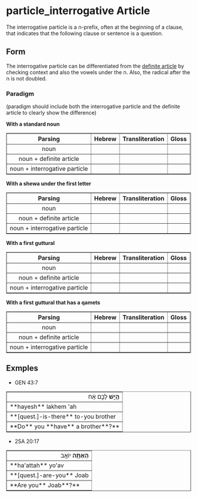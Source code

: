 # particle_interrogative Article
The interrogative particle is a ה-prefix, often at the beginning of a clause, that indicates that the following clause or sentence is a question.

## Form
The interrogative particle can be differentiated from the [definite article](https://git.door43.org/Door43/en-uhg/src/master/content/particle_definite_article/02.md) by checking context and also the vowels under the ה. Also, the radical after the ה is not doubled.

### Paradigm
(paradigm should include both the interrogative particle and the definite article to clearly show the difference)

**With a standard noun**
<table border="1" class="docutils">
<tr class="row-odd"><th>Parsing</th><th>Hebrew</th><th>Transliteration</th><th>Gloss</th>
</tr>
<tr class="row-even" align="center"><td>noun</td><td></td><td></td><td></td>
</tr>
<tr class="row-odd" align="center"><td>noun + definite article</td><td></td><td></td><td></td>
</tr
<tr class="row-even" align="center"><td>noun + interrogative particle</td><td></td><td></td><td></td>
</tr>
</tbody>
</table>

**With a shewa under the first letter**
<table border="1" class="docutils">
<tr class="row-odd"><th>Parsing</th><th>Hebrew</th><th>Transliteration</th><th>Gloss</th>
</tr>
<tr class="row-even" align="center"><td>noun</td><td></td><td></td><td></td>
</tr>
<tr class="row-odd" align="center"><td>noun + definite article</td><td></td><td></td><td></td>
</tr
<tr class="row-even" align="center"><td>noun + interrogative particle</td><td></td><td></td><td></td>
</tr>
</tbody>
</table>

**With a first guttural**
<table border="1" class="docutils">
<tr class="row-odd"><th>Parsing</th><th>Hebrew</th><th>Transliteration</th><th>Gloss</th>
</tr>
<tr class="row-even" align="center"><td>noun</td><td></td><td></td><td></td>
</tr>
<tr class="row-odd" align="center"><td>noun + definite article</td><td></td><td></td><td></td>
</tr
<tr class="row-even" align="center"><td>noun + interrogative particle</td><td></td><td></td><td></td>
</tr>
</tbody>
</table>

**With a first guttural that has a qamets**
<table border="1" class="docutils">
<tr class="row-odd"><th>Parsing</th><th>Hebrew</th><th>Transliteration</th><th>Gloss</th>
</tr>
<tr class="row-even" align="center"><td>noun</td><td></td><td></td><td></td>
</tr>
<tr class="row-odd" align="center"><td>noun + definite article</td><td></td><td></td><td></td>
</tr
<tr class="row-even" align="center"><td>noun + interrogative particle</td><td></td><td></td><td></td>
</tr>
</tbody>
</table>

## Exmples

* GEN 43:7
<table border="1" class="docutils">
<colgroup>
<col width="100%" />
</colgroup>
<tbody valign="top">
<tr class="row-odd" align="right"><td><b>הֲיֵ֣שׁ</b> לָכֶ֣ם אָ֔ח</td>
</tr>
<tr class="row-even"><td>**hayesh** lakhem 'ah</td>
</tr>
<tr class="row-odd"><td>**[quest.]-is-there** to-you brother</td>
</tr>
<tr class="row-even"><td>**Do** you **have** a brother**?**</td>
</tr>
</tbody>
</table>

* 2SA 20:17
<table border="1" class="docutils">
<colgroup>
<col width="100%" />
</colgroup>
<tbody valign="top">
<tr class="row-odd" align="right"><td><b>הַאַתָּ֥ה</b> יוֹאָ֖ב</td>
</tr>
<tr class="row-even"><td>**ha'attah** yo'av</td>
</tr>
<tr class="row-odd"><td>**[quest.]-are-you** Joab</td>
</tr>
<tr class="row-even"><td>**Are you** Joab**?**</td>
</tr>
</tbody>
</table>